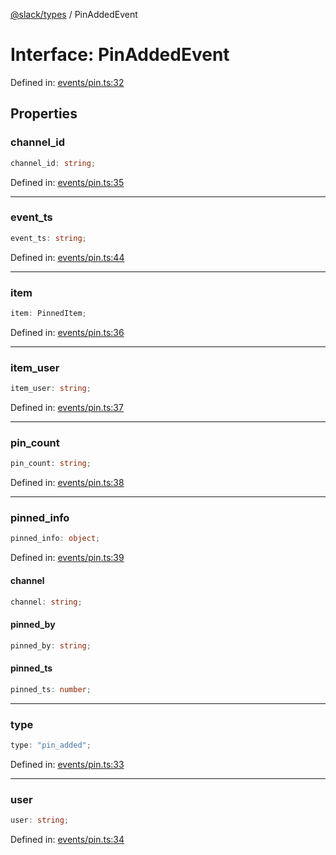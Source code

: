 [@slack/types](../index.md) / PinAddedEvent

# Interface: PinAddedEvent

Defined in: [events/pin.ts:32](https://github.com/slackapi/node-slack-sdk/blob/main/packages/types/src/events/pin.ts#L32)

## Properties

### channel\_id

```ts
channel_id: string;
```

Defined in: [events/pin.ts:35](https://github.com/slackapi/node-slack-sdk/blob/main/packages/types/src/events/pin.ts#L35)

***

### event\_ts

```ts
event_ts: string;
```

Defined in: [events/pin.ts:44](https://github.com/slackapi/node-slack-sdk/blob/main/packages/types/src/events/pin.ts#L44)

***

### item

```ts
item: PinnedItem;
```

Defined in: [events/pin.ts:36](https://github.com/slackapi/node-slack-sdk/blob/main/packages/types/src/events/pin.ts#L36)

***

### item\_user

```ts
item_user: string;
```

Defined in: [events/pin.ts:37](https://github.com/slackapi/node-slack-sdk/blob/main/packages/types/src/events/pin.ts#L37)

***

### pin\_count

```ts
pin_count: string;
```

Defined in: [events/pin.ts:38](https://github.com/slackapi/node-slack-sdk/blob/main/packages/types/src/events/pin.ts#L38)

***

### pinned\_info

```ts
pinned_info: object;
```

Defined in: [events/pin.ts:39](https://github.com/slackapi/node-slack-sdk/blob/main/packages/types/src/events/pin.ts#L39)

#### channel

```ts
channel: string;
```

#### pinned\_by

```ts
pinned_by: string;
```

#### pinned\_ts

```ts
pinned_ts: number;
```

***

### type

```ts
type: "pin_added";
```

Defined in: [events/pin.ts:33](https://github.com/slackapi/node-slack-sdk/blob/main/packages/types/src/events/pin.ts#L33)

***

### user

```ts
user: string;
```

Defined in: [events/pin.ts:34](https://github.com/slackapi/node-slack-sdk/blob/main/packages/types/src/events/pin.ts#L34)
